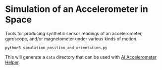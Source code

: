 # Simulation of an Accelerometer in Space

Tools for producing synthetic sensor readings of an accelerometer, gyroscope, and/or magnetometer under various kinds of motion.

```
python3 simulation_position_and_orientation.py
```

This will generate a `data` directory that can be used with [AI Accelerometer Helper](https://github.com/fractalate/ai-accelerometer-helper).
